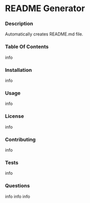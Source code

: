 # README Generator
  ### Description
  Automatically creates README.md file.

  ### Table Of Contents
  info

  ### Installation
  info

  ### Usage
  info

  ### License
  info

  ### Contributing
  info

  ### Tests
  info
  
  ### Questions
  info
  info
  info
